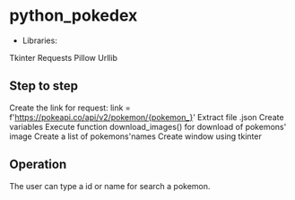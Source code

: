 # python_pokedex
 
 
 
- Libraries:

Tkinter
Requests
Pillow
Urllib




## Step to step

Create the link for request: link = f'https://pokeapi.co/api/v2/pokemon/{pokemon_}'
Extract file .json
Create variables
Execute function download_images() for download of pokemons' image
Create a list of pokemons'names
Create window using tkinter

## Operation

The user can type a id or name for search a pokemon. 


